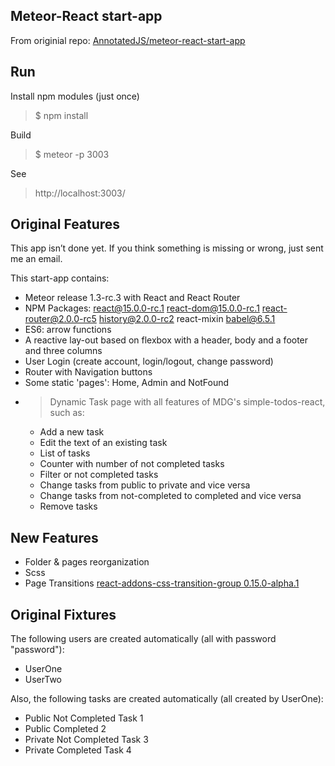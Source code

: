 

## Meteor-React start-app

From originial repo: [AnnotatedJS/meteor-react-start-app](https://github.com/AnnotatedJS/meteor-react-start-app)


## Run

Install npm modules (just once)
> $ npm install 

Build 
> $ meteor -p 3003

See
> http://localhost:3003/


## Original Features

This app isn’t done yet. If you think something is missing or wrong, just sent me an email.

This start-app contains:
* Meteor release 1.3-rc.3 with React and React Router
* NPM Packages: react@15.0.0-rc.1 react-dom@15.0.0-rc.1 react-router@2.0.0-rc5 history@2.0.0-rc2  react-mixin babel@6.5.1
* ES6: arrow functions
* A reactive lay-out based on flexbox with a header, body and a footer and three columns
* User Login (create account, login/logout, change password)
* Router with Navigation buttons
* Some static 'pages': Home, Admin and NotFound
* >Dynamic Task page with all features of MDG's simple-todos-react, such as:
  * Add a new task
  * Edit the text of an existing task
  * List of tasks
  * Counter with number of not completed tasks
  * Filter or not completed tasks
  * Change tasks from public to private and vice versa
  * Change tasks from not-completed to completed and vice versa
  * Remove tasks

## New Features

* Folder & pages reorganization
* Scss
* Page Transitions [react-addons-css-transition-group 0.15.0-alpha.1](https://libraries.io/npm/react-addons-css-transition-group/0.15.0-alpha.1)


## Original Fixtures

The following users are created automatically (all with password "password"):
* UserOne
* UserTwo

Also, the following tasks are created automatically (all created by UserOne):
* Public Not Completed Task 1
* Public Completed 2
* Private Not Completed Task 3
* Private Completed Task 4
